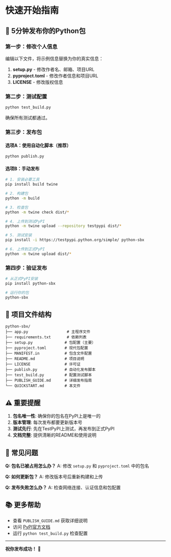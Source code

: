 # 快速开始指南

## 🚀 5分钟发布你的Python包

### 第一步：修改个人信息

编辑以下文件，将示例信息替换为你的真实信息：

1. **setup.py** - 修改作者名、邮箱、项目URL
2. **pyproject.toml** - 修改作者信息和项目URL
3. **LICENSE** - 修改版权信息

### 第二步：测试配置

```bash
python test_build.py
```

确保所有测试都通过。

### 第三步：发布包

#### 选项A：使用自动化脚本（推荐）

```bash
python publish.py
```

#### 选项B：手动发布

```bash
# 1. 安装必要工具
pip install build twine

# 2. 构建包
python -m build

# 3. 检查包
python -m twine check dist/*

# 4. 上传到测试PyPI
python -m twine upload --repository testpypi dist/*

# 5. 测试安装
pip install -i https://testpypi.python.org/simple/ python-sbx

# 6. 上传到正式PyPI
python -m twine upload dist/*
```

### 第四步：验证发布

```bash
# 从正式PyPI安装
pip install python-sbx

# 运行你的包
python-sbx
```

## 📁 项目文件结构

```
python-sbx/
├── app.py                 # 主程序文件
├── requirements.txt       # 依赖列表
├── setup.py              # 包配置（主要）
├── pyproject.toml        # 现代包配置
├── MANIFEST.in           # 包含文件配置
├── README.md             # 项目说明
├── LICENSE               # 许可证
├── publish.py            # 自动化发布脚本
├── test_build.py         # 配置测试脚本
├── PUBLISH_GUIDE.md      # 详细发布指南
└── QUICKSTART.md         # 本文件
```

## ⚠️ 重要提醒

1. **包名唯一性**: 确保你的包名在PyPI上是唯一的
2. **版本管理**: 每次发布都要更新版本号
3. **测试先行**: 先在TestPyPI上测试，再发布到正式PyPI
4. **文档完整**: 提供清晰的README和使用说明

## 🔧 常见问题

**Q: 包名已被占用怎么办？**
A: 修改 `setup.py` 和 `pyproject.toml` 中的包名

**Q: 如何更新包？**
A: 修改版本号后重新构建和上传

**Q: 发布失败怎么办？**
A: 检查网络连接、认证信息和包配置

## 📚 更多帮助

- 查看 `PUBLISH_GUIDE.md` 获取详细说明
- 访问 [PyPI官方文档](https://packaging.python.org/)
- 运行 `python test_build.py` 检查配置

---

**祝你发布成功！** 🎉
